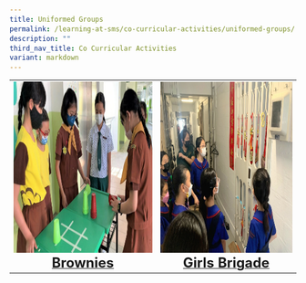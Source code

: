 ```yaml
---
title: Uniformed Groups
permalink: /learning-at-sms/co-curricular-activities/uniformed-groups/
description: ""
third_nav_title: Co Curricular Activities
variant: markdown
---
```

<table>
<tbody><tr>
		<td><a href="/learning-at-sms/co-curricular-activities/brownies/"><img alt="brownies" src="/images/CCAs/Brownies/brownies01.jpg" style="width:450px;height:300px;"><b></b><center><font size="5"><b>Brownies</b></font></center></a></td>
<td><a href="/learning-at-sms/co-curricular-activities/girls-brigade/"><img alt="gbrigade" src="/images/CCAs/Girls%20Brigade/gb%20pic%208.jpg" style="width:450px;height:300px;"><center><font size="5"><b>Girls Brigade</b></font></center></a></td>
</tr>
	</tbody></table>